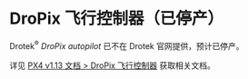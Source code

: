 # DroPix 飞行控制器（已停产）

<Badge type="info" text="Discontinued" />

Drotek<sup>&reg;</sup> _DroPix autopilot_ 已不在 Drotek 官网提供，预计已停产。

详见 [PX4 v1.13 文档 > DroPix 飞行控制器](https://docs.px4.io/v1.13/en/flight_controller/dropix.html) 获取相关文档。